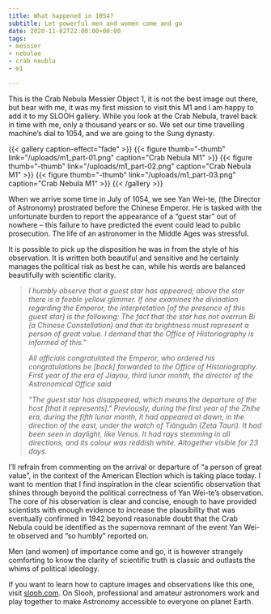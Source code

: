 ```yaml
---
title: What happened in 1054?
subtitle: Let powerful men and women come and go
date: 2020-11-02T22:00:00+00:00
tags:
- messier
- nebulae
- crab neubla
- m1

---
```

This is the Crab Nebula Messier Object 1, it is not the best image out there, but bear with me, it was my first mission to visit this M1 and I am happy to add it to my SLOOH gallery. While you look at the Crab Nebula, travel back in time with me, only a thousand years or so. We set our time travelling machine’s dial to 1054, and we are going to the Sung dynasty.

{{< gallery caption-effect="fade" >}} {{< figure thumb="-thumb" link="/uploads/m1_part-01.png" caption="Crab Nebula M1" >}} {{< figure thumb="-thumb" link="/uploads/m1_part-02.png" caption="Crab Nebula M1" >}} {{< figure thumb="-thumb" link="/uploads/m1_part-03.png" caption="Crab Nebula M1" >}} {{< /gallery >}}

When we arrive some time in July of 1054, we see Yan Wei-te, (the Director of Astronomy) prostrated before the Chinese Emperor. He is tasked with the unfortunate burden to report the appearance of a “guest star” out of nowhere – this failure to have predicted the event could lead to public prosecution. The life of an astronomer in the Middle Ages was stressful.

It is possible to pick up the disposition he was in from the style of his observation. It is written both beautiful and sensitive and he certainly manages the political risk as best he can, while his words are balanced beautifully with scientific clarity.

> _I humbly observe that a guest star has appeared; above the star there is a feeble yellow glimmer. If one examines the divination regarding the Emperor, the interpretation \[of the presence of this guest star\] is the following: The fact that the star has not overrun Bi (a Chinese Constellation) and that its brightness must represent a person of great value. I demand that the Office of Historiography is informed of this."_
>
> _All officials congratulated the Emperor, who ordered his congratulations be \[back\] forwarded to the Office of Historiography. First year of the era of Jiayou, third lunar month, the director of the Astronomical Office said_
>
> _"The guest star has disappeared, which means the departure of the host \[that it represents\]." Previously, during the first year of the Zhihe era, during the fifth lunar month, it had appeared at dawn, in the direction of the east, under the watch of Tiãnguãn (Zeta Tauri). It had been seen in daylight, like Venus. It had rays stemming in all directions, and its colour was reddish white. Altogether visible for 23 days._

I’ll refrain from commenting on the arrival or departure of “a person of great value”, in the context of the American Election which is taking place today. I want to mention that I find inspiration in the clear scientific observation that shines through beyond the political correctness of Yan Wei-te’s observation. The core of his observation is clear and concise, enough to have provided scientists with enough evidence to increase the plausibility that was eventually confirmed in 1942 beyond reasonable doubt that the Crab Nebula could be identified as the supernova remnant of the event Yan Wei-te observed and “so humbly” reported on.

Men (and women) of importance come and go, it is however strangely comforting to know the clarity of scientific truth is classic and outlasts the whims of political ideology.

If you want to learn how to capture images and observations like this one, visit [slooh.com](https://www.slooh.com/ "slooh.com"). On Slooh, professional and amateur astronomers work and play together to make Astronomy accessible to everyone on planet Earth.